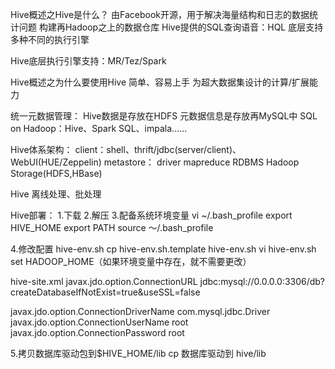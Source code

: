 Hive概述之Hive是什么？
由Facebook开源，用于解决海量结构和日志的数据统计问题
构建再Hadoop之上的数据仓库
Hive提供的SQL查询语音：HQL
底层支持多种不同的执行引擎


Hive底层执行引擎支持：MR/Tez/Spark

Hive概述之为什么要使用Hive
简单、容易上手
为超大数据集设计的计算/扩展能力

统一元数据管理：
Hive数据是存放在HDFS
元数据信息是存放再MySQL中
SQL on Hadoop：Hive、Spark SQL、impala......

Hive体系架构：
client：shell、thrift/jdbc(server/client)、WebUI(HUE/Zeppelin)
metastore：
driver
mapreduce
RDBMS
Hadoop Storage(HDFS,HBase)

Hive 离线处理、批处理

Hive部署：
1.下载
2.解压
3.配备系统环境变量
vi ~/.bash_profile
export HIVE_HOME
export PATH
source ～/.bash_profile

4.修改配置
hive-env.sh
cp hive-env.sh.template hive-env.sh
vi hive-env.sh
set HADOOP_HOME（如果环境变量中存在，就不需要更改）

hive-site.xml
<configuration>
<property>
<name>javax.jdo.option.ConnectionURL</name>
<value>jdbc:mysql://0.0.0.0:3306/db?createDatabaseIfNotExist=true&amp;useSSL=false</value>  
</property>

<property>
<name>javax.jdo.option.ConnectionDriverName</name>
<value>com.mysql.jdbc.Driver</value>
</property>

<property>
<name>javax.jdo.option.ConnectionUserName</name>
<value>root</value>
</property>

<property>
<name>javax.jdo.option.ConnectionPassword</name>    
<value>root</value>
</property>
</configuration>

5.拷贝数据库驱动包到$HIVE_HOME/lib
cp 数据库驱动到 hive/lib




